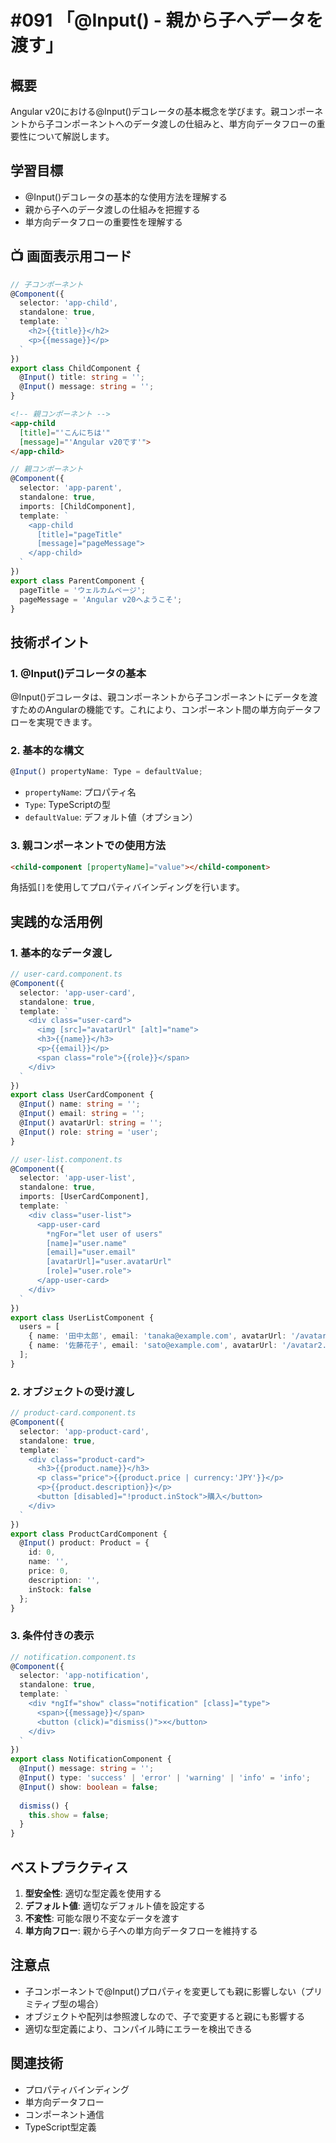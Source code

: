 # #091 「@Input() - 親から子へデータを渡す」

## 概要
Angular v20における@Input()デコレータの基本概念を学びます。親コンポーネントから子コンポーネントへのデータ渡しの仕組みと、単方向データフローの重要性について解説します。

## 学習目標
- @Input()デコレータの基本的な使用方法を理解する
- 親から子へのデータ渡しの仕組みを把握する
- 単方向データフローの重要性を理解する

## 📺 画面表示用コード

```typescript
// 子コンポーネント
@Component({
  selector: 'app-child',
  standalone: true,
  template: `
    <h2>{{title}}</h2>
    <p>{{message}}</p>
  `
})
export class ChildComponent {
  @Input() title: string = '';
  @Input() message: string = '';
}
```

```html
<!-- 親コンポーネント -->
<app-child 
  [title]="'こんにちは'"
  [message]="'Angular v20です'">
</app-child>
```

```typescript
// 親コンポーネント
@Component({
  selector: 'app-parent',
  standalone: true,
  imports: [ChildComponent],
  template: `
    <app-child 
      [title]="pageTitle"
      [message]="pageMessage">
    </app-child>
  `
})
export class ParentComponent {
  pageTitle = 'ウェルカムページ';
  pageMessage = 'Angular v20へようこそ';
}
```

## 技術ポイント

### 1. @Input()デコレータの基本
@Input()デコレータは、親コンポーネントから子コンポーネントにデータを渡すためのAngularの機能です。これにより、コンポーネント間の単方向データフローを実現できます。

### 2. 基本的な構文
```typescript
@Input() propertyName: Type = defaultValue;
```
- `propertyName`: プロパティ名
- `Type`: TypeScriptの型
- `defaultValue`: デフォルト値（オプション）

### 3. 親コンポーネントでの使用方法
```html
<child-component [propertyName]="value"></child-component>
```
角括弧`[]`を使用してプロパティバインディングを行います。

## 実践的な活用例

### 1. 基本的なデータ渡し
```typescript
// user-card.component.ts
@Component({
  selector: 'app-user-card',
  standalone: true,
  template: `
    <div class="user-card">
      <img [src]="avatarUrl" [alt]="name">
      <h3>{{name}}</h3>
      <p>{{email}}</p>
      <span class="role">{{role}}</span>
    </div>
  `
})
export class UserCardComponent {
  @Input() name: string = '';
  @Input() email: string = '';
  @Input() avatarUrl: string = '';
  @Input() role: string = 'user';
}
```

```typescript
// user-list.component.ts
@Component({
  selector: 'app-user-list',
  standalone: true,
  imports: [UserCardComponent],
  template: `
    <div class="user-list">
      <app-user-card
        *ngFor="let user of users"
        [name]="user.name"
        [email]="user.email"
        [avatarUrl]="user.avatarUrl"
        [role]="user.role">
      </app-user-card>
    </div>
  `
})
export class UserListComponent {
  users = [
    { name: '田中太郎', email: 'tanaka@example.com', avatarUrl: '/avatar1.jpg', role: 'admin' },
    { name: '佐藤花子', email: 'sato@example.com', avatarUrl: '/avatar2.jpg', role: 'user' }
  ];
}
```

### 2. オブジェクトの受け渡し
```typescript
// product-card.component.ts
@Component({
  selector: 'app-product-card',
  standalone: true,
  template: `
    <div class="product-card">
      <h3>{{product.name}}</h3>
      <p class="price">{{product.price | currency:'JPY'}}</p>
      <p>{{product.description}}</p>
      <button [disabled]="!product.inStock">購入</button>
    </div>
  `
})
export class ProductCardComponent {
  @Input() product: Product = {
    id: 0,
    name: '',
    price: 0,
    description: '',
    inStock: false
  };
}
```

### 3. 条件付きの表示
```typescript
// notification.component.ts
@Component({
  selector: 'app-notification',
  standalone: true,
  template: `
    <div *ngIf="show" class="notification" [class]="type">
      <span>{{message}}</span>
      <button (click)="dismiss()">×</button>
    </div>
  `
})
export class NotificationComponent {
  @Input() message: string = '';
  @Input() type: 'success' | 'error' | 'warning' | 'info' = 'info';
  @Input() show: boolean = false;
  
  dismiss() {
    this.show = false;
  }
}
```

## ベストプラクティス

1. **型安全性**: 適切な型定義を使用する
2. **デフォルト値**: 適切なデフォルト値を設定する
3. **不変性**: 可能な限り不変なデータを渡す
4. **単方向フロー**: 親から子への単方向データフローを維持する

## 注意点

- 子コンポーネントで@Input()プロパティを変更しても親に影響しない（プリミティブ型の場合）
- オブジェクトや配列は参照渡しなので、子で変更すると親にも影響する
- 適切な型定義により、コンパイル時にエラーを検出できる

## 関連技術
- プロパティバインディング
- 単方向データフロー
- コンポーネント通信
- TypeScript型定義
